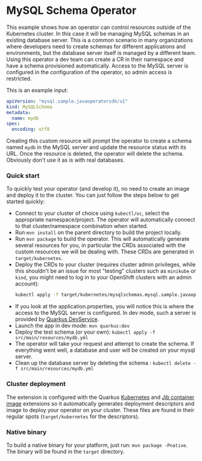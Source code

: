 # MySQL Schema Operator

This example shows how an operator can control resources outside of the Kubernetes cluster. In this case it will be
managing MySQL schemas in an existing database server. This is a common scenario in many organizations where developers
need to create schemas for different applications and environments, but the database server itself is managed by a 
different team. Using this operator a dev team can create a CR in their namespace and have a schema provisioned automatically.
Access to the MySQL server is configured in the configuration of the operator, so admin access is restricted. 

This is an example input:
```yaml
apiVersion: "mysql.sample.javaoperatorsdk/v1"
kind: MySQLSchema
metadata:
  name: mydb
spec:
  encoding: utf8
```

Creating this custom resource will prompt the operator to create a schema named `mydb` in the MySQL server and update
the resource status with its URL. Once the resource is deleted, the operator will delete the schema. Obviously don't
use it as is with real databases. 

### Quick start

To quickly test your operator (and develop it), no need to create an image and deploy it to the
cluster. You can just follow the steps below to get started quickly:

- Connect to your cluster of choice using `kubectl/oc`, select the appropriate namespace/project.
  The operator will automatically connect to that cluster/namespace combination when started.
- Run `mvn install` on the parent directory to build the project locally.
- Run `mvn package` to build the operator. This will automatically generate several resources for
  you, in particular the CRDs associated with the custom resources we will be dealing with. These
  CRDs are generated in `target/kubernetes`.
- Deploy the CRDs to your cluster (requires cluster admin privileges, while this shouldn't be an
  issue for most "testing" clusters such as `minikube` or `kind`, you might need to log in to your
  OpenShift clusters with an admin account):
  ```sh
  kubectl apply -f target/kubernetes/mysqlschemas.mysql.sample.javaoperatorsdk-v1.yml
  ```           
- If you look at the application.properties, you will notice this is where the access to the MySQL server is configured.
  In dev mode, such a server is provided by [Quarkus DevService](https://quarkus.io/guides/dev-services).
- Launch the app in dev mode: `mvn quarkus:dev`
- Deploy the test schema (or your own): `kubectl apply -f src/main/resources/mydb.yml`
- The operator will take your request and attempt to create the schema. If everything
  went well, a database and user will be created on your mysql server.
- Clean up the database server by deleting the schema : `kubectl delete -f src/main/resources/mydb.yml`

### Cluster deployment

The extension is configured with the Quarkus [Kubernetes](https://quarkus.io/guides/deploying-to-kubernetes) and [Jib container image](https://quarkus.io/guides/container-image#jib) extensions so it
automatically generates deployment descriptors and image to deploy your operator on your cluster.
These files are found in their regular spots (`target/kubernetes` for the descriptors).

### Native binary

To build a native binary for your platform, just run: `mvn package -Pnative`. The binary will be
found in the `target` directory.
